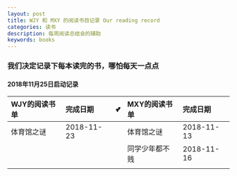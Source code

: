 ```yaml
---
layout: post
title: WJY 和 MXY 的阅读书目记录 Our reading record
categories: 读书
description: 每周阅读总结会的辅助
keywords: books
---
```

### 我们决定记录下每本读完的书，哪怕每天一点点
#### 2018年11月25日启动记录

| WJY的阅读书单 | 完成日期   | :two_hearts:  | MXY的阅读书单 | 完成日期 |
|:---------------|:------------|:---|:---------------|:----------|
| 体育馆之谜    | 2018-11-23 |   |   体育馆之谜  |  2018-11-13   |
|               |            |   |  同学少年都不贱  | 2018-11-16  |
|               |            |   |               |          |
